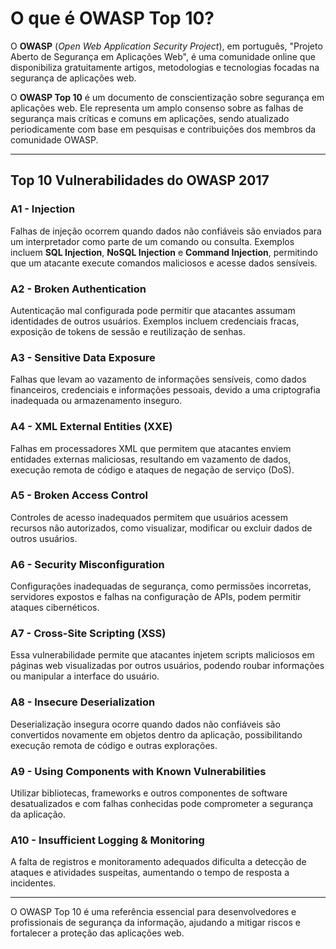 # **O que é OWASP Top 10?**  

O **OWASP** (_Open Web Application Security Project_), em português, "Projeto Aberto de Segurança em Aplicações Web", é uma comunidade online que disponibiliza gratuitamente artigos, metodologias e tecnologias focadas na segurança de aplicações web.  

O **OWASP Top 10** é um documento de conscientização sobre segurança em aplicações web. Ele representa um amplo consenso sobre as falhas de segurança mais críticas e comuns em aplicações, sendo atualizado periodicamente com base em pesquisas e contribuições dos membros da comunidade OWASP.  

---

## **Top 10 Vulnerabilidades do OWASP 2017**  

### **A1 - Injection**  
Falhas de injeção ocorrem quando dados não confiáveis são enviados para um interpretador como parte de um comando ou consulta. Exemplos incluem **SQL Injection**, **NoSQL Injection** e **Command Injection**, permitindo que um atacante execute comandos maliciosos e acesse dados sensíveis.  

### **A2 - Broken Authentication**  
Autenticação mal configurada pode permitir que atacantes assumam identidades de outros usuários. Exemplos incluem credenciais fracas, exposição de tokens de sessão e reutilização de senhas.  

### **A3 - Sensitive Data Exposure**  
Falhas que levam ao vazamento de informações sensíveis, como dados financeiros, credenciais e informações pessoais, devido a uma criptografia inadequada ou armazenamento inseguro.  

### **A4 - XML External Entities (XXE)**  
Falhas em processadores XML que permitem que atacantes enviem entidades externas maliciosas, resultando em vazamento de dados, execução remota de código e ataques de negação de serviço (DoS).  

### **A5 - Broken Access Control**  
Controles de acesso inadequados permitem que usuários acessem recursos não autorizados, como visualizar, modificar ou excluir dados de outros usuários.  

### **A6 - Security Misconfiguration**  
Configurações inadequadas de segurança, como permissões incorretas, servidores expostos e falhas na configuração de APIs, podem permitir ataques cibernéticos.  

### **A7 - Cross-Site Scripting (XSS)**  
Essa vulnerabilidade permite que atacantes injetem scripts maliciosos em páginas web visualizadas por outros usuários, podendo roubar informações ou manipular a interface do usuário.  

### **A8 - Insecure Deserialization**  
Deserialização insegura ocorre quando dados não confiáveis são convertidos novamente em objetos dentro da aplicação, possibilitando execução remota de código e outras explorações.  

### **A9 - Using Components with Known Vulnerabilities**  
Utilizar bibliotecas, frameworks e outros componentes de software desatualizados e com falhas conhecidas pode comprometer a segurança da aplicação.  

### **A10 - Insufficient Logging & Monitoring**  
A falta de registros e monitoramento adequados dificulta a detecção de ataques e atividades suspeitas, aumentando o tempo de resposta a incidentes.  

---

O OWASP Top 10 é uma referência essencial para desenvolvedores e profissionais de segurança da informação, ajudando a mitigar riscos e fortalecer a proteção das aplicações web.
